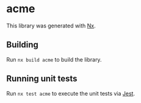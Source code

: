 # acme

This library was generated with [Nx](https://nx.dev).

## Building

Run `nx build acme` to build the library.

## Running unit tests

Run `nx test acme` to execute the unit tests via [Jest](https://jestjs.io).
